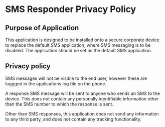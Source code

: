 # SMS Responder Privacy Policy
## Purpose of Application
This application is designed to be installed onto a secure corporate device to replace the default
SMS application, where SMS messaging is to be disabled. The application should be set as the default
SMS application.

## Privacy policy
SMS messages will not be visible to the end user, however these are loggged in the applications log
file on the phone.

A response SMS message will be sent to anyone who sends an SMS to the device. This does not contain
any personally identifiable information other than the SMS number to which the response is sent.

Other than SMS responses, this application does not send any information to any third party, and
does not contain any tracking functionality. 